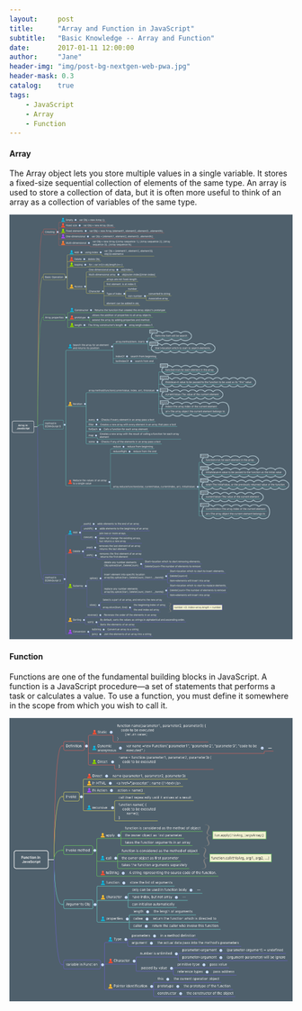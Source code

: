 ```yaml
---
layout:     post
title:      "Array and Function in JavaScript"
subtitle:   "Basic Knowledge -- Array and Function"
date:       2017-01-11 12:00:00
author:     "Jane"
header-img: "img/post-bg-nextgen-web-pwa.jpg"
header-mask: 0.3
catalog:    true
tags:
    - JavaScript
    - Array
    - Function
---
```


#### Array

The Array object lets you store multiple values in a single variable. It stores a fixed-size sequential collection of elements of the same type. An array is used to store a collection of data, but it is often more useful to think of an array as a collection of variables of the same type.

![Array in JS](/img/in-article/2017-01-11-Array-and-Function-in-JavaScript/Array-in-JavaScript.png)

#### Function 

Functions are one of the fundamental building blocks in JavaScript. A function is a JavaScript procedure—a set of statements that performs a task or calculates a value. To use a function, you must define it somewhere in the scope from which you wish to call it.

![Function in JS](/img/in-article/2017-01-11-Array-and-Function-in-JavaScript/Function-in-javascript.png)